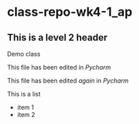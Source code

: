 # class-repo-wk4-1_ap
## This is a level 2 header

Demo class

This file has been edited in *Pycharm*

This file has been edited *again* in *Pycharm*

This is a list

* item 1
* item 2
